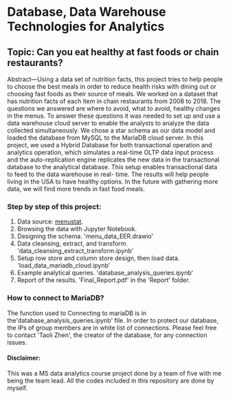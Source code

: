 # Database, Data Warehouse Technologies for Analytics

## Topic: **Can you eat healthy at fast foods or chain restaurants?**
Abstract—Using a data set of nutrition facts, this project tries to help people to choose the best meals in order to 
reduce health risks with dining out or choosing fast foods as their source of meals. We worked on a dataset that has 
nutrition facts of each item in chain restaurants from 2008 to 2018. The questions we answered are where to avoid, 
what to avoid, healthy changes in the menus. To answer these questions it was needed to set up and use a data warehouse
cloud server to enable the analysts to analyze the data collected simultaneously. We chose a star schema as 
our data model and loaded the database from MySQL to the MariaDB cloud server. In this project, 
we used a Hybrid Database for both transactional operation and analytics operation, 
which simulates a real-time OLTP data input process and the auto-replication engine replicates the new data in the
transactional database to the analytical database. This setup enables transactional data to feed to the data warehouse 
in real- time. The results will help people living in the USA to have healthy options. In the future with gathering
more data, we will find more trends in fast food meals.

### Step by step of this project:

1. Data source: [menustat](http://www.menustat.org/#/home).
2. Browsing the data with Jupyter Notebook.
3. Designing the schema. 'menu_data_EER.drawio'
4. Data cleansing, extract, and transform. 'data_cleansing_extract_transform.ipynb'
5. Setup row store and column store design, then load data. 'load_data_mariadb_cloud.ipynb'
6. Example analytical queries. 'database_analysis_queries.ipynb'
7. Report of the results. 'Final_Report.pdf' in the 'Report' folder.

### How to connect to MariaDB?
The function used to Connecting to mariaDB is in the'database_analysis_queries.ipynb' file. 
In order to protect our database, the IPs of group members are in white list of connections. 
Please feel free to contact 'Taoli Zhen', the creator of the database, for any connection issues.

#### Disclaimer:
This was a MS data analytics course project done by a team of five with me being the team lead.
All the codes included in this repository are done by myself.